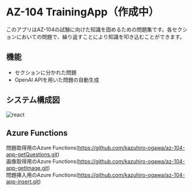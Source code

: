 # AZ-104 TrainingApp（作成中）

このアプリはAZ-104の試験に向けた知識を固めるための問題集です。各セクションにおいての問題で、繰り返すことにより知識を叩き込むことができます。

## 機能
- セクションに分かれた問題
- OpenAI APIを用いた問題の自動生成

## システム構成図
![react](https://github.com/kazuhiro-ogawa/az-104-react-app/assets/105719508/533186a1-230a-43c0-bbb8-4e3c834cb776)


## Azure Functions
問題取得用のAzure Functions(https://github.com/kazuhiro-ogawa/az-104-app-getQuestions.git)  
画像取得用のAzure Functions(https://github.com/kazuhiro-ogawa/az-104-app-getImage.git)  
問題挿入用のAzure Functions(https://github.com/kazuhiro-ogawa/az-104-app-insert.git)  
